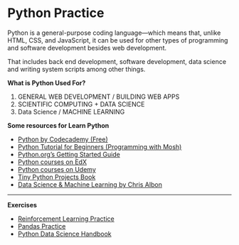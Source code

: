 # Python Practice

Python is a general-purpose coding language—which means that, unlike HTML, CSS, and JavaScript, it can be used for other types of programming and software development besides web development.

That includes back end development, software development, data science and writing system scripts among other things.

**What is Python Used For?**

1. GENERAL WEB DEVELOPMENT / BUILDING WEB APPS
2. SCIENTIFIC COMPUTING + DATA SCIENCE
3. Data Science / MACHINE LEARNING

**Some resources for Learn Python**

- [Python by Codecademy (Free)](https://www.codecademy.com/learn/learn-python)
- [Python Tutorial for Beginners (Programming with Mosh)](https://www.youtube.com/watch?v=_uQrJ0TkZlc)
- [Python.org’s Getting Started Guide](https://www.python.org/about/gettingstarted/)
- [Python courses on EdX](https://www.edx.org/learn/python)
- [Python courses on Udemy](https://www.udemy.com/topic/python/)
- [Tiny Python Projects Book](https://www.manning.com/books/tiny-python-projects)
- [Data Science & Machine Learning by Chris Albon](https://chrisalbon.com/)

----

**Exercises**

- [Reinforcement Learning Practice](https://github.com/ShangtongZhang/reinforcement-learning-an-introduction)
- [Pandas Practice](https://github.com/guipsamora/pandas_exercises)
- [Python Data Science Handbook](https://jakevdp.github.io/PythonDataScienceHandbook/)
